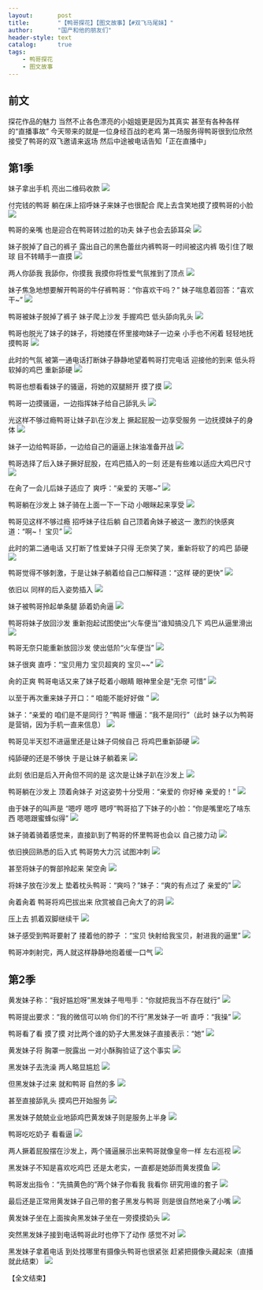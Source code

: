 ```yaml
---
layout:       post
title:        "【鸭哥探花】【图文故事】【#双飞马尾妹】"
author:       "国产和他的朋友们"
header-style: text
catalog:      true
tags:
    - 鸭哥探花
    - 图文故事
---
```


## 前文

探花作品的魅力 当然不止各色漂亮的小姐姐更是因为其真实 甚至有各种各样的“直播事故”
今天带来的就是一位身经百战的老鸡 第一场服务得鸭哥很到位欣然接受了鸭哥的双飞邀请来返场 然后中途被电话告知「正在直播中」

## 第1季

妹子拿出手机 亮出二维码收款
![](https://jx.lwo7bv.app/tupian/forum/202412/17/121503yo4sj8bjj1j4w4xu.gif)

付完钱的鸭哥 躺在床上招呼妹子来妹子也很配合 爬上去含笑地摸了摸鸭哥的小脸
![](https://jx.lwo7bv.app/tupian/forum/202412/17/121514yb5ye5pn6q1lbnle.gif)

鸭哥的亲嘴 也是迎合在鸭哥转过脸的功夫 妹子也会去舔耳朵
![](https://jx.lwo7bv.app/tupian/forum/202412/17/121537uwx4kz9wkwx56osf.gif)

妹子脱掉了自己的裤子 露出自己的黑色蕾丝内裤鸭哥一时间被这内裤 吸引住了眼球 目不转睛手一直摸
![](https://jx.lwo7bv.app/tupian/forum/202412/17/121547v1naqnoitqzjd3df.gif)

两人你舔我 我舔你，你摸我 我摸你将性爱气氛推到了顶点
![](https://jx.lwo7bv.app/tupian/forum/202412/17/121554nlz21bbbltvtl31j.gif)

妹子焦急地想要解开鸭哥的牛仔裤鸭哥：“你喜欢干吗？” 妹子喘息着回答：“喜欢干~”
![](https://jx.lwo7bv.app/tupian/forum/202412/17/121609omwgddqd0f9frl8h.gif)

鸭哥被妹子脱掉了裤子 妹子爬上沙发 手握鸡巴 低头舔向乳头
![](https://jx.lwo7bv.app/tupian/forum/202412/17/121629c1cbhfm7ytch7ze5.gif)

鸭哥也脱光了妹子的妹子，将她搂在怀里接吻妹子一边亲 小手也不闲着 轻轻地抚摸鸭哥
![](https://jx.lwo7bv.app/tupian/forum/202412/17/121648qtvdsprmmv8dp7p4.gif)

此时的气氛 被第一通电话打断妹子静静地望着鸭哥打完电话 迎接他的到来 低头将软掉的鸡巴 重新舔硬
![](https://jx.lwo7bv.app/tupian/forum/202412/17/121705twnrrw693ty98tqq.gif)

鸭哥也想看看妹子的骚逼，将她的双腿掰开 摸了摸
![](https://jx.lwo7bv.app/tupian/forum/202412/17/121712j948z43lz9l6040s.gif)

鸭哥一边摸骚逼，一边指挥妹子给自己舔乳头
![](https://jx.lwo7bv.app/tupian/forum/202412/17/121721v33gvr6prg38836z.gif)

光这样不够过瘾鸭哥让妹子趴在沙发上 撅起屁股一边享受服务 一边抚摸妹子的身体
![](https://jx.lwo7bv.app/tupian/forum/202412/17/121730wbfzto00hhyhbfox.gif)

妹子一边给鸭哥舔，一边给自己的逼逼上抹油准备开战
![](https://jx.lwo7bv.app/tupian/forum/202412/17/121747r7sgsewhmfzgegwf.gif)

鸭哥选择了后入妹子撅好屁股，在鸡巴插入的一刻 还是有些难以适应大鸡巴尺寸
![](https://jx.lwo7bv.app/tupian/forum/202412/17/121809k7hueiesqoizi5ee.gif)

在肏了一会儿后妹子适应了 爽呼：“亲爱的 天哪~”
![](https://jx.lwo7bv.app/tupian/forum/202412/17/121828s3g9xv9bkfo9f7z3.gif)

鸭哥躺在沙发上 妹子骑在上面一下一下动 小眼眯起来享受
![](https://jx.lwo7bv.app/tupian/forum/202412/17/121840kyogdgonte0bralb.gif)

鸭哥见这样不够过瘾 招呼妹子往后躺 自己顶着肏妹子被这一 激烈的快感爽道：“啊~！ 宝贝”
![](https://jx.lwo7bv.app/tupian/forum/202412/17/121850c2xw9of74piixsmp.gif)

此时的第二通电话 又打断了性爱妹子只得 无奈笑了笑，重新将软了的鸡巴 舔硬
![](https://jx.lwo7bv.app/tupian/forum/202412/17/121900uocuxciw1hxhmxpo.gif)

鸭哥觉得不够刺激，于是让妹子躺着给自己口解释道：“这样 硬的更快”
![](https://jx.lwo7bv.app/tupian/forum/202412/17/121918dj4xjj7sj3is3e41.gif)

依旧以 同样的后入姿势插入
![](https://jx.lwo7bv.app/tupian/forum/202412/17/121930iu7v578783pb25an.gif)

妹子被鸭哥拎起单条腿 舔着奶肏逼
![](https://jx.lwo7bv.app/tupian/forum/202412/17/121938hxvxmqwqew2kvxii.gif)

鸭哥将妹子放回沙发 重新抱起试图使出“火车便当”谁知搞没几下 鸡巴从逼里滑出
![](https://jx.lwo7bv.app/tupian/forum/202412/17/121945ekhtw1tuv5xkbp5b.gif)

鸭哥无奈只能重新放回沙发 使出低阶“火车便当”
![](https://jx.lwo7bv.app/tupian/forum/202412/17/121953tbqlz75mwgm5rbrn.gif)

妹子很爽 直呼：“宝贝用力 宝贝超爽的 宝贝~~”
![](https://jx.lwo7bv.app/tupian/forum/202412/17/122003m99ly9b9fbuy2u9k.gif)

肏的正爽 鸭哥电话又来了妹子眨着小眼睛 眼神里全是“无奈 可惜” 
![](https://jx.lwo7bv.app/tupian/forum/202412/17/122023up3felo6bhl3pdy6.gif)

以至于再次重来妹子开口：“ 咱能不能好好做 ”
![](https://jx.lwo7bv.app/tupian/forum/202412/17/122034qsotss1tcsbsbv9s.gif)

妹子：“亲爱的 咱们是不是同行？”鸭哥 懵逼：“我不是同行”（此时 妹子以为鸭哥是营销，因为手机一直来信息）
![](https://jx.lwo7bv.app/tupian/forum/202412/17/122048uzibvwgbrybrpwpp.gif)

鸭哥见半天怼不进逼里还是让妹子伺候自己 将鸡巴重新舔硬
![](https://jx.lwo7bv.app/tupian/forum/202412/17/122058wwsw1aww2zcsi922.gif)

纯舔硬的还是不够快 于是让妹子躺着来
![](https://jx.lwo7bv.app/tupian/forum/202412/17/122115oqqgtqyqtttfmr0r.gif)

此刻 依旧是后入开肏但不同的是 这次是让妹子趴在沙发上
![](https://jx.lwo7bv.app/tupian/forum/202412/17/122138qqqcttd4b18hcrei.gif)

鸭哥躺在沙发上 顶着肏妹子 对这姿势十分受用：“亲爱的 你好棒 亲爱的！”
![](https://jx.lwo7bv.app/tupian/forum/202412/17/122203vynw09zl1buw9bd5.gif)

由于妹子的叫声是 “嗯哼 嗯哼 嗯哼”鸭哥掐了下妹子的小脸：“你是嘴里吃了啥东西 嗯嗯跟蜜蜂似得”
![](https://jx.lwo7bv.app/tupian/forum/202412/17/122215tnusk3spks4zt243.gif)

妹子骑着骑着感觉来，直接趴到了鸭哥的怀里鸭哥也会以 自己接力动
![](https://jx.lwo7bv.app/tupian/forum/202412/17/122223le2sto2c2zgis2ot.gif)

依旧换回熟悉的后入式 鸭哥势大力沉 试图冲刺
![](https://jx.lwo7bv.app/tupian/forum/202412/17/122241kg47nsgls1rzrsns.gif)

甚至将妹子的臀部拎起来 架空肏
![](https://jx.lwo7bv.app/tupian/forum/202412/17/122311ogp6abtbp6t7wy3x.gif)

将妹子放在沙发上 垫着枕头鸭哥：“爽吗？”妹子：“爽的有点过了 亲爱的”
![](https://jx.lwo7bv.app/tupian/forum/202412/17/122325jjvlz69vtjv6gzbx.gif)

肏着肏着 鸭哥将鸡巴拔出来 欣赏被自己肏大了的洞
![](https://jx.lwo7bv.app/tupian/forum/202412/17/122342zrlzvosymiyitvtl.gif)

压上去 抓着双脚继续干
![](https://jx.lwo7bv.app/tupian/forum/202412/17/122405cjeugj2cdzc0kyc3.gif)

妹子感受到鸭哥要射了 搂着他的脖子 ：“宝贝 快射给我宝贝，射进我的逼里”
![](https://jx.lwo7bv.app/tupian/forum/202412/17/122421ixjzwq81o1xxrqzw.gif)

鸭哥冲刺射完，两人就这样静静地抱着缓一口气 
![](https://jx.lwo7bv.app/tupian/forum/202412/17/122432uu67vv9klk8r3zoz.gif)

## 第2季

黄发妹子称：“我好尴尬呀”黑发妹子甩甩手：“你就把我当不存在就行”
![](https://jx.lwo7bv.app/tupian/forum/202412/17/122845ecnequdugzubzuug.gif)

鸭哥提出要求：“我的微信可以响 你们的不行”黑发妹子一听 直呼：“我操”
![](https://jx.lwo7bv.app/tupian/forum/202412/17/122855gbzp78yr9llerilq.gif)

鸭哥看了看 摸了摸 对比两个谁的奶子大黑发妹子直接表示：“她”
![](https://jx.lwo7bv.app/tupian/forum/202412/17/122905z16i1776t9mmzpp1.gif)

黄发妹子将 胸罩一脱露出 一对小酥胸验证了这个事实
![](https://jx.lwo7bv.app/tupian/forum/202412/17/122454yw8194p80j1jq7jo.gif)

黑发妹子去洗澡 两人略显尴尬
![](https://jx.lwo7bv.app/tupian/forum/202412/17/122514ekslla0lylz0kmsc.gif)

但黑发妹子过来 就和鸭哥 自然的多
![](https://jx.lwo7bv.app/tupian/forum/202412/17/122533jmqf9cxqxz8nfcfz.gif)

甚至直接舔乳头 摸鸡巴开始服务
![](https://jx.lwo7bv.app/tupian/forum/202412/17/122544q6b6h1ldvxyjlt66.gif)

黑发妹子兢兢业业地舔鸡巴黄发妹子则是服务上半身
![](https://jx.lwo7bv.app/tupian/forum/202412/17/122556ni41egzjyvkgkdqz.gif)

鸭哥吃吃奶子 看看逼 
![](https://jx.lwo7bv.app/tupian/forum/202412/17/122612y0rrgz0ero80l7uh.gif)

两人撅着屁股摆在沙发上，两个骚逼展示出来鸭哥就像皇帝一样 左右巡视
![](https://jx.lwo7bv.app/tupian/forum/202412/17/122630iisg2hi281b2ghih.gif)

黑发妹子不知是喜欢吃鸡巴 还是太老实，一直都是她舔而黄发摸鱼
![](https://jx.lwo7bv.app/tupian/forum/202412/17/122648sf7o77f7pu1huqpu.gif)

鸭哥发出指令：“先搞黄色的”两个妹子你看我 我看你 研究用谁的套子
![](https://jx.lwo7bv.app/tupian/forum/202412/17/122712nwl862lfdnwffudd.gif)

最后还是正常用黄发妹子自己带的套子黑发与鸭哥 则是很自然地亲了小嘴
![](https://jx.lwo7bv.app/tupian/forum/202412/17/122732nugg1utz91m19stt.gif)

黄发妹子坐在上面挨肏黑发妹子坐在一旁摸摸奶头
![](https://jx.lwo7bv.app/tupian/forum/202412/17/122748bccdu1gltggwqumu.gif)

突然黑发妹子接到电话鸭哥此时也停下了动作 感觉不对
![](https://jx.lwo7bv.app/tupian/forum/202412/17/122805k5yphwy51ezw15ed.gif)

黑发妹子拿着电话 到处找哪里有摄像头鸭哥也很紧张 赶紧把摄像头藏起来（直播 就此结束）
![](https://jx.lwo7bv.app/tupian/forum/202412/17/122820k1wh4k2y44c2l41a.gif)

【全文结束】